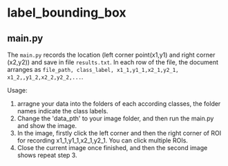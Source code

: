 # label_bounding_box

## main.py
The `main.py` records the location (left corner point(x1,y1) and right corner (x2,y2)) and save in file `results.txt`. In each row of the file, the document arranges as `file_path, class_label, x1_1,y1_1,x2_1,y2_1,  x1_2,,y1_2,x2_2,y2_2,...`.

Usage:
1. arragne your data into the folders of each according classes, the folder names indicate the class labels.
2. Change the 'data_pth' to your image folder, and then run the main.py and show the image.
3. In the image, firstly click the left corner and then the right corner of ROI for recording x1_1,y1_1,x2_1,y2_1. You can click multiple ROIs.
4. Close the current image once finished, and then the second image shows repeat step 3.

